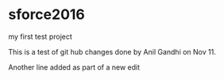 # sforce2016
my first test project

This is a test of git hub changes done by Anil Gandhi on Nov 11.

Another line added as part of a new edit
